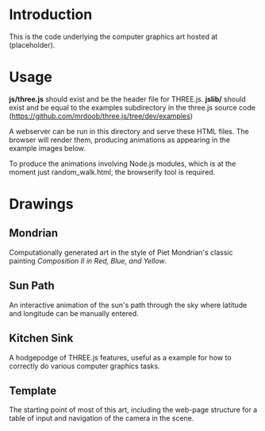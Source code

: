 # Introduction

This is the code underlying the computer graphics art hosted at (placeholder).

# Usage

**js/three.js** should exist and be the header file for THREE.js.
**jslib/** should exist and be equal to the examples subdirectory in the three.js source code (https://github.com/mrdoob/three.js/tree/dev/examples)

A webserver can be run in this directory and serve these HTML files. The browser will render them, producing animations as appearing in the example images below.

To produce the animations involving Node.js modules, which is at the moment just random\_walk.html, the browserify tool is required.

# Drawings

## Mondrian

Computationally generated art in the style of Piet Mondrian's classic painting *Composition II in Red, Blue, and Yellow*.

## Sun Path

An interactive animation of the sun's path through the sky where latitude and longitude can be manually entered.

## Kitchen Sink

A hodgepodge of THREE.js features, useful as a example for how to correctly do various computer graphics tasks.

## Template

The starting point of most of this art, including the web-page structure for a table of input and navigation of the camera in the scene.

